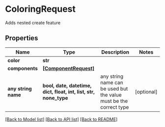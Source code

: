 # ColoringRequest

Adds nested create feature

## Properties
Name | Type | Description | Notes
------------ | ------------- | ------------- | -------------
**color** | **str** |  | 
**components** | [**[ComponentRequest]**](ComponentRequest.md) |  | 
**any string name** | **bool, date, datetime, dict, float, int, list, str, none_type** | any string name can be used but the value must be the correct type | [optional]

[[Back to Model list]](../README.md#documentation-for-models) [[Back to API list]](../README.md#documentation-for-api-endpoints) [[Back to README]](../README.md)


